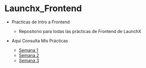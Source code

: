# Launchx_Frontend

- Practicas de Intro a Frontend
	- Repositorio para todas las prácticas de Frontend de LaunchX


- Aqui Consulta Mis Prácticas
	- [Semana 1](./1_Semana/README.md)
	- [Semana 2](./2_Semana/README.md)
	- [Semana 3](./3_Semana/README.md)



	